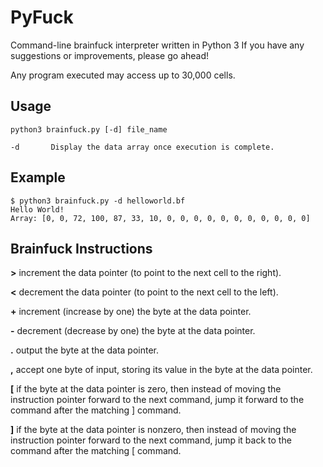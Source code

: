 # PyFuck
Command-line brainfuck interpreter written in Python 3
If you have any suggestions or improvements, please go ahead! 

Any program executed may access up to 30,000 cells.

## Usage
```
python3 brainfuck.py [-d] file_name

-d       Display the data array once execution is complete.
```

## Example
```
$ python3 brainfuck.py -d helloworld.bf
Hello World!
Array: [0, 0, 72, 100, 87, 33, 10, 0, 0, 0, 0, 0, 0, 0, 0, 0, 0, 0]
```
## Brainfuck Instructions
**>**	increment the data pointer (to point to the next cell to the right).

**<**	decrement the data pointer (to point to the next cell to the left).

**+**	increment (increase by one) the byte at the data pointer.

**-**	decrement (decrease by one) the byte at the data pointer.

**.**	output the byte at the data pointer.

**,**	accept one byte of input, storing its value in the byte at the data pointer.

**\[** if the byte at the data pointer is zero, then instead of moving the instruction pointer forward to the next command, jump it forward to the command after the matching ] command.

**]**	if the byte at the data pointer is nonzero, then instead of moving the instruction pointer forward to the next command, jump it back to the command after the matching \[ command.
